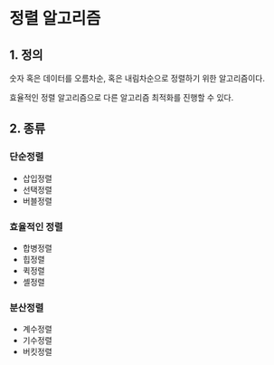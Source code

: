 # 정렬 알고리즘

## 1. 정의
숫자 혹은 데이터를 오름차순, 혹은 내림차순으로 정렬하기 위한 알고리즘이다.

효율적인 정렬 알고리즘으로 다른 알고리즘 최적화를 진행할 수 있다.

## 2. 종류

### 단순정렬
- 삽입정렬
- 선택정렬
- 버블정렬

### 효율적인 정렬
- 합병정렬
- 힙정렬
- 퀵정렬
- 셸정렬

### 분산정렬
- 계수정렬
- 기수정렬
- 버킷정렬


